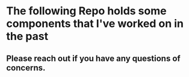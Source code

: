 # The following Repo holds some components that I've worked on in the past 
## Please reach out if you have any questions of concerns.
